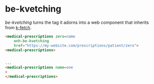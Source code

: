 # be-kvetching

*be-kvetching* turns the tag it adorns into a web component that inherits from [k-fetch](https://github.com/bahrus/k-fetch).

```html
<medical-prescriptions zero=name
    enh-be-kvetching 
    href="https://my-website.com/prescriptions/patient/zero">
<medical-prescriptions>


...
<medical-prescriptions name=one
>
</medical-prescriptions>
```